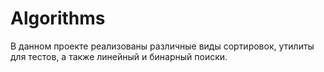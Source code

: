 # Algorithms
В данном проекте реализованы различные виды сортировок, утилиты для тестов, а также линейный и бинарный поиски.
